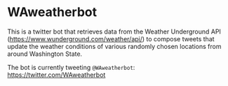 # WAweatherbot

This is a twitter bot that retrieves data from the Weather Underground API (https://www.wunderground.com/weather/api/) to compose tweets that update the weather conditions of various randomly chosen locations from around Washington State. 

The bot is currently tweeting `@WAweatherbot`: https://twitter.com/WAweatherbot
